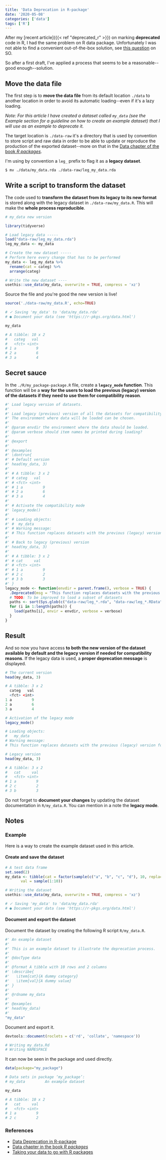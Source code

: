 ```yaml
---
title: 'Data Deprecation in R-package'
date: '2020-05-08'
categories: ['data']
tags: ['R']
---
```


After my [recent article]({{< ref "deprecated_r" >}}) on marking **deprecated** code in R, I had the same problem on R data package.
Unfortunately I was not able to find a convenient out-of-the-box solution, see [this question][LK1] on SO.

So after a first draft, I've applied a process that seems to be a reasonable--good enough--solution.

<!--more-->

## Move the data file

The first step is to **move the data file** from its default location `./data` to another location in order to avoid its automatic loading--even if it's a lazy loading.

*Note: For this article I have created a dataset called `my_data` (see the Example section for a guideline on how to create an example dataset) that I will use as an example to deprecate it.*

The target location is `./data-raw` it's a directory that is used by convention to store script and raw data in order to be able to update or reproduce the production of the exported dataset--more on that in the [Data chapter of the book *R packages*][LK2].

I'm using by convention a `leg_` prefix to flag it as a **legacy dataset**.

```bash
$ mv ./data/my_data.rda ./data-raw/leg_my_data.rda
```

## Write a script to transform the dataset

The code used to **transform the dataset from its legacy to its new format** is stored along with the legacy dataset in  `./data-raw/my_data.R`. This will make the **whole process reproducible**. 

```R
# my_data new version

library(tidyverse)

# Load legacy data -----
load("data-raw/leg_my_data.rda")
leg_my_data <- my_data

# Create the new dataset -----
# Perform here every change that has to be performed
my_data <- leg_my_data %>%
  rename(cat = categ) %>%
  arrange(categ)

# Write the new dataset ----
usethis::use_data(my_data, overwrite = TRUE, compress = 'xz')
```

Source the file and you're good the new version is live!

```R
source('./data-raw/my_data.R', echo=TRUE)

# ✓ Saving 'my_data' to 'data/my_data.rda'
# ● Document your data (see 'https://r-pkgs.org/data.html')

my_data

# A tibble: 10 x 2
#   categ   val
#   <fct> <int>
# 1 a         9
# 2 a         6
# 3 a         4
```

## Secret sauce

In the `./R/my_package-package.R` file, create a **`legacy_mode` function**. This function will be a **way for the users to load the previous (legacy) version of the datasets if they need to use them for compatibility reason**.

```R
#' Load legacy version of datasets.
#'
#' Load legacy (previous) version of all the datasets for compatibility reason.
#' The environment where data will be loaded can be chosen.
#'
#' @param envdir the environment where the data should be loaded.
#' @param verbose should item names be printed during loading?
#'
#' @export
#'
#' @examples
#' \dontrun{
#' # Default version
#' head(my_data, 3)
#'
#' # A tibble: 3 x 2
#' # categ   val
#' # <fct> <int>
#' # 1 a         9
#' # 2 a         6
#' # 3 a         4
#'
#' # Activate the compatibility mode
#' legacy_mode()
#'
#' # Loading objects:
#' #  my_data
#' # Warning message:
#' # This function replaces datasets with the previous (legacy) version for compatibility reason
#'
#' # Back to legacy (previous) version
#' head(my_data, 3)
#'
#' # A tibble: 3 x 2
#' # cat     val
#' # <fct> <int>
#' # 1 a         9
#' # 2 c         2
#' # 3 b         3
#' }
legacy_mode <- function(envdir = parent.frame(), verbose = TRUE) {
  .Deprecated(msg = "This function replaces datasets with the previous (legacy) version for compatibility reason")
  # TODO: To be improved to load a subset of datasets
  paths <- sort(Sys.glob(c("data-raw/leg_*.rda", "data-raw/leg_*.RData")))
  for (i in 1:length(paths)) {
    load(paths[i], envir = envdir, verbose = verbose)
  }
}
```

## Result

And so now you have access **to both the new version of the dataset available by default and the legacy version if needed for compatibility reasons**. If the legacy data is used, a **proper deprecation message** is displayed.

```R
# The current version
head(my_data, 3)

# A tibble: 3 x 2
  categ   val
  <fct> <int>
1 a         9
2 a         6
3 a         4

# Activation of the legacy mode
legacy_mode()

# Loading objects:
#   my_data
# Warning message:
# This function replaces datasets with the previous (legacy) version for # compatibility reason 

# Legacy version
head(my_data, 3)

# A tibble: 3 x 2
#   cat     val
#   <fct> <int>
# 1 a         9
# 2 c         2
# 3 b         3
```

Do not forget to **document your changes** by updating the dataset documentation in `R/my_data.R`. You can mention in a note the **legacy mode**.

## Notes

### Example

Here is a way to create the example dataset used in this article.

#### Create and save the dataset

```R
# A test data frame
set.seed(2)
my_data <- tibble(cat = factor(sample(c("a", "b", "c", "d"), 10, replace = TRUE)), 
       val = sample(1:10))

# Writing the dataset
usethis::use_data(my_data, overwrite = TRUE, compress = 'xz')

# ✓ Saving 'my_data' to 'data/my_data.rda'
# ● Document your data (see 'https://r-pkgs.org/data.html')
```

#### Document and export the dataset

Document the dataset by creating the following R script `R/my_data.R`.

```R
#' An example dataset
#'
#' This is an example dataset to illustrate the deprecation process.
#'
#' @docType data
#'
#' @format A tibble with 10 rows and 2 columns
#' \describe{
#'   \item{cat}{A dummy category}
#'   \item{val}{A dummy value}
#' }
#'
#' @rdname my_data
#'
#' @examples
#' head(my_data)
#'
"my_data"
```

Document and export it.

```R
devtools::document(roclets = c('rd', 'collate', 'namespace'))

# Writing my_data.Rd
# Writing NAMESPACE
```

It can now be seen in the package and used directly.

```R
data(package="my_package")

# Data sets in package ‘my_package’:
# my_data         An example dataset

my_data

# A tibble: 10 x 2
#   cat     val
#   <fct> <int>
# 1 a         9
# 2 c         2
```

### References

* [Data Deprecation in R-package][LK1]
* [Data chapter in the book *R packages*][LK2]
* [Taking your data to go with R packages][LK3]

[LK1]: https://stackoverflow.com/questions/33304651/data-deprecation-in-r-package/61168929#61168929
[LK2]: http://r-pkgs.had.co.nz/data.html
[LK3]: https://www.davekleinschmidt.com/r-packages/
